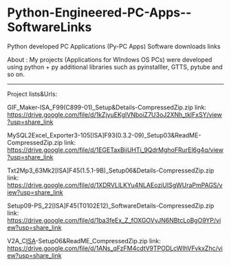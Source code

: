 # Python-Engineered-PC-Apps--SoftwareLinks
Python developed PC Applications (Py-PC Apps) Software downloads links

About :
My projects (Applications for WIndows OS PCs) were developed using python + py additional libraries such as pyinstalller, GTTS, pytube and so on.

-----------------------------------------------------------------------------------------------------------------------------------

Project lists&Urls:

GIF_Maker-ISA_F99(C899-01)_Setup&Details-CompressedZip.zip link:
https://drive.google.com/file/d/1kZjyuEKgIVNboiZ7U3oJ2XNh_tklFxSY/view?usp=share_link

MySQL2Excel_Exporter3-105[ISA]F93(0.3.2-09)_Setup03&ReadME-CompressedZip.zip link: 
https://drive.google.com/file/d/1EGETaxBiiUHTi_9QdrMghoFRurEl6g4q/view?usp=share_link

Txt2Mp3_63Mk2[ISA]F45(1.5.1-9B)_Setup06&Details-CompressedZip.zip link:
https://drive.google.com/file/d/1XDRVLlLKYu4NLAEoziUISgWUraPmPAGS/view?usp=share_link

Setup09-PS_22[ISA]F45(T0102E12)_SoftwareDetails-CompressedZip.zip link:
https://drive.google.com/file/d/1ba3feEx_Z_fOXGOVyJN6NBtcLoBgO9YP/view?usp=share_link

V2A_C[ISA](F15E245-06)-Setup06&ReadME_CompressedZip.zip link:
https://drive.google.com/file/d/1ANs_qFzFM4cdtV9TPODLcWIhVFvkxZhc/view?usp=share_link
